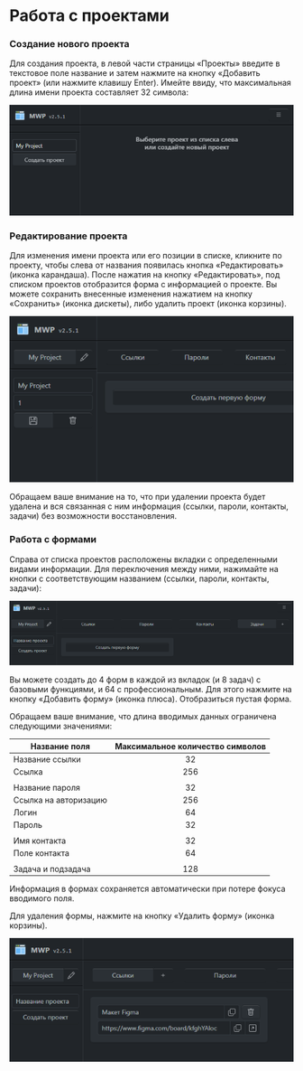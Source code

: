 # Работа с проектами

### Создание нового проекта
Для создания проекта, в левой части страницы «Проекты» введите в текстовое поле название и затем нажмите на кнопку «Добавить проект» (или нажмите клавишу Enter). Имейте ввиду, что максимальная длина имени проекта составляет 32 символа:

![Создание проекта](./images/project_create.png)


### Редактирование проекта
Для изменения имени проекта или его позиции в списке, кликните по проекту, чтобы слева от названия появилась кнопка «Редактировать» (иконка карандаша). После нажатия на кнопку «Редактировать», под списком проектов отобразится форма с информацией о проекте. Вы можете сохранить внесенные изменения нажатием на кнопку «Сохранить» (иконка дискеты), либо удалить проект (иконка корзины).

![Редактирование проекта](./images/project_edit.png)

Обращаем ваше внимание на то, что при удалении проекта будет удалена и вся связанная с ним информация (ссылки, пароли, контакты, задачи) без возможности восстановления.

### Работа с формами
Справа от списка проектов расположены вкладки с определенными видами информации. Для переключения между ними, нажимайте на кнопки с соответствующим названием (ссылки, пароли, контакты, задачи):

![Вкладки](./images/tab_buttons.png)


Вы можете создать до 4 форм в каждой из вкладок (и 8 задач) с базовыми функциями, и 64 с профессиональным. Для этого нажмите на кнопку «Добавить форму» (иконка плюса). Отобразиться пустая форма.

Обращаем ваше внимание, что длина вводимых данных ограничена следующими значениями:

|Название поля|Максимальное количество символов|
|--- |:---:|
|Название ссылки|32|
|Ссылка|256|
|||
|Название пароля|32|
|Ссылка на авторизацию|256|
|Логин|64|
|Пароль|32|
|||
|Имя контакта|32|
|Поле контакта|64|
|||
|Задача и подзадача|128|

Информация в формах сохраняется автоматически при потере фокуса вводимого поля.

Для удаления формы, нажмите на кнопку «Удалить форму» (иконка корзины). 

![Удаление формы](./images/form_edit.png)